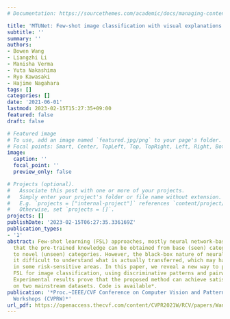 ```yaml
---
# Documentation: https://sourcethemes.com/academic/docs/managing-content/

title: 'MTUNet: Few-shot image classification with visual explanations'
subtitle: ''
summary: ''
authors:
- Bowen Wang
- Liangzhi Li
- Manisha Verma
- Yuta Nakashima
- Ryo Kawasaki
- Hajime Nagahara
tags: []
categories: []
date: '2021-06-01'
lastmod: 2023-02-15T15:27:35+09:00
featured: false
draft: false

# Featured image
# To use, add an image named `featured.jpg/png` to your page's folder.
# Focal points: Smart, Center, TopLeft, Top, TopRight, Left, Right, BottomLeft, Bottom, BottomRight.
image:
  caption: ''
  focal_point: ''
  preview_only: false

# Projects (optional).
#   Associate this post with one or more of your projects.
#   Simply enter your project's folder or file name without extension.
#   E.g. `projects = ["internal-project"]` references `content/project/deep-learning/index.md`.
#   Otherwise, set `projects = []`.
projects: []
publishDate: '2023-02-15T06:27:35.336169Z'
publication_types:
- '1'
abstract: Few-shot learning (FSL) approaches, mostly neural network-based, are assuming
  that the pre-trained knowledge can be obtained from base (seen) categories and transferred
  to novel (unseen) categories. However, the black-box nature of neural networks makes
  it difficult to understand what is actually transferred, which may hamper its application
  in some risk-sensitive areas. In this paper, we reveal a new way to perform explainable
  FSL for image classification, using discriminative patterns and pairwise matching.
  Experimental results prove that the proposed method can achieve satisfactory explainability
  on two mainstream datasets. Code is available*.
publication: '*Proc.~IEEE/CVF Conference on Computer Vision and Pattern Recognition
  Workshops (CVPRW)*'
url_pdf: https://openaccess.thecvf.com/content/CVPR2021W/RCV/papers/Wang_MTUNet_Few-Shot_Image_Classification_With_Visual_Explanations_CVPRW_2021_paper.pdf
---
```

